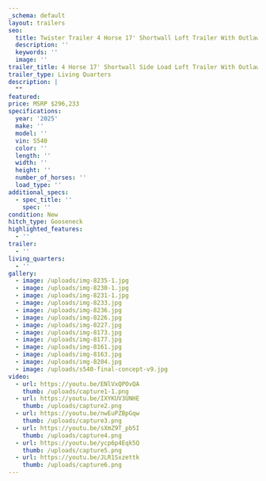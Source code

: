 ```yaml
---
_schema: default
layout: trailers
seo:
  title: Twister Trailer 4 Horse 17' Shortwall Loft Trailer With Outlaw LQ S540
  description: ''
  keywords: ''
  image: ''
trailer_title: 4 Horse 17' Shortwall Side Load Loft Trailer With Outlaw LQ S540
trailer_type: Living Quarters
description: |
  ""
featured:
price: MSRP $296,233
specifications:
  year: '2025'
  make: ''
  model: ''
  vin: S540
  color: ''
  length: ''
  width: ''
  height: ''
  number_of_horses: ''
  load_type: ''
additional_specs:
  - spec_title: ''
    spec: ''
condition: New
hitch_type: Gooseneck
highlighted_features:
  - ''
trailer:
  - ''
living_quarters:
  - ''
gallery:
  - image: /uploads/img-8235-1.jpg
  - image: /uploads/img-8230-1.jpg
  - image: /uploads/img-8231-1.jpg
  - image: /uploads/img-8233.jpg
  - image: /uploads/img-8236.jpg
  - image: /uploads/img-8226.jpg
  - image: /uploads/img-8227.jpg
  - image: /uploads/img-8173.jpg
  - image: /uploads/img-8177.jpg
  - image: /uploads/img-8161.jpg
  - image: /uploads/img-8163.jpg
  - image: /uploads/img-8204.jpg
  - image: /uploads/s540-final-concept-v9.jpg
video:
  - url: https://youtu.be/ENlVxQPOvQA
    thumb: /uploads/capture1-1.png
  - url: https://youtu.be/IXYKUV3UNHE
    thumb: /uploads/capture2.png
  - url: https://youtu.be/nwEuPZBpGqw
    thumb: /uploads/capture3.png
  - url: https://youtu.be/sXmZ9T_pb5I
    thumb: /uploads/capture4.png
  - url: https://youtu.be/ycp6p4Eqk5Q
    thumb: /uploads/capture5.png
  - url: https://youtu.be/JLR1Sxzettk
    thumb: /uploads/capture6.png
---
```

